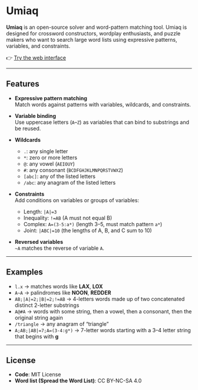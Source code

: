 # Umiaq

**Umiaq** is an open-source solver and word-pattern matching tool.
Umiaq is designed for crossword constructors, wordplay enthusiasts, and puzzle makers who want to search large word lists using expressive patterns, variables, and constraints.

👉 [Try the web interface](web/index.html)

---

## Features

- **Expressive pattern matching**  
  Match words against patterns with variables, wildcards, and constraints.

- **Variable binding**  
  Use uppercase letters (`A`–`Z`) as variables that can bind to substrings and be reused.

- **Wildcards**
  - `.`: any single letter
  - `*`: zero or more letters
  - `@`: any vowel (`AEIOUY`)
  - `#`: any consonant (`BCDFGHJKLMNPQRSTVWXZ`)
  - `[abc]`: any of the listed letters
  - `/abc`: any anagram of the listed letters

- **Constraints**  
  Add conditions on variables or groups of variables:
  - Length: `|A|=3`
  - Inequality: `!=AB` (A must not equal B)
  - Complex: `A=(3-5:a*)` (length 3–5, must match pattern `a*`)
  - Joint: `|ABC|=10` (the lengths of A, B, and C sum to 10)

- **Reversed variables**  
  `~A` matches the reverse of variable `A`.

---

## Examples

- `l.x` → matches words like **LAX**, **LOX**
- `A~A` → palindromes like **NOON**, **REDDER**
- `AB;|A|=2;|B|=2;!=AB` → 4-letters words made up of two concatenated distinct 2-letter substrings
- `A@#A` → words with some string, then a vowel, then a consonant, then the original string again
- `/triangle` → any anagram of “triangle”
- `A;AB;|AB|=7;A=(3-4:g*)` → 7-letter words starting with a 3–4 letter string that begins with **g**

---

## License

- **Code**: MIT License
- **Word list (Spread the Word List)**: CC BY-NC-SA 4.0  

